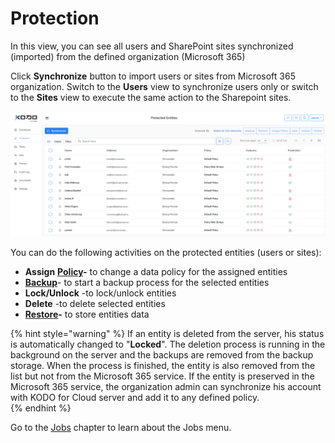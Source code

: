 # Protection

In this view, you can see all users and SharePoint sites synchronized \(imported\) from the defined organization \(Microsoft 365\)

Click **Synchronize** button to import users or sites from Microsoft 365 organization. Switch to the **Users** view to synchronize users only or switch to the **Sites** view to execute the same action to the Sharepoint sites. 

![](../.gitbook/assets/kodo-cloud-protection-01.jpg)

You can do the following activities on the protected entities \(users or sites\):

* **Assign** [**Policy**](policies/)**-** to change a data policy  for the assigned entities
* [**Backup**](data-backup/on-demand-backup.md)- to start a backup process for the selected entities
* **Lock/Unlock** -to lock/unlock entities
* **Delete** -to delete selected entities
* [**Restore**](data-restore/restore-data-to-microsoft-365.md)**-** to store entities data

{% hint style="warning" %}
If an entity is deleted from the server, his status is automatically changed to "**Locked**". The deletion process is running in the background on the server and the backups are removed from the backup storage. When the process is finished, the entity is also removed from the list but not from the Microsoft 365 service. If the entity is preserved in the Microsoft 365 service, the organization admin can synchronize his account with KODO for Cloud server and add it to any defined policy.  
{% endhint %}

Go to the [Jobs](jobs/) chapter to learn about the Jobs menu.

